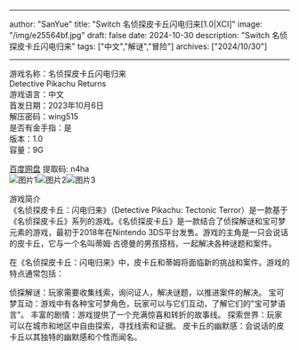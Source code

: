 
---
author: "SanYue"
title: "Switch 名侦探皮卡丘闪电归来[1.0|XCI]"
image: "/img/e25564bf.jpg"
draft: false
date: 2024-10-30
description: "Switch 名侦探皮卡丘闪电归来"
tags: ["中文","解谜","冒险"]
archives: ["2024/10/30"]

---

游戏名称：名侦探皮卡丘闪电归来   
Detective Pikachu Returns    
游戏语言：中文  
首发日期：2023年10月6日  
解压密码：wing515  
是否有金手指：是  
版本：1.0   
容量：9G

[百度网盘](https://pan.baidu.com/s/1hhrgTtnPV8ybi0GPFsXb9A) 提取码: n4ha  
![图片1](/img/65c28303.jpg)![图片2](/img/d441d805.jpg)![图片3](/img/202410230943.jpg)  

游戏简介  
《名侦探皮卡丘：闪电归来》（Detective Pikachu: Tectonic Terror）是一款基于《名侦探皮卡丘》系列的游戏。《名侦探皮卡丘》是一款结合了侦探解谜和宝可梦元素的游戏，最初于2018年在Nintendo 3DS平台发售。游戏的主角是一只会说话的皮卡丘，它与一个名叫蒂姆·古德曼的男孩搭档，一起解决各种谜题和案件。

在《名侦探皮卡丘：闪电归来》中，皮卡丘和蒂姆将面临新的挑战和案件。游戏的特点通常包括：

侦探解谜：玩家需要收集线索，询问证人，解决谜题，以推进案件的解决。
宝可梦互动：游戏中有各种宝可梦角色，玩家可以与它们互动，了解它们的"宝可梦语言"。
丰富的剧情：游戏提供了一个充满惊喜和转折的故事线。
探索世界：玩家可以在城市和地区中自由探索，寻找线索和证据。
皮卡丘的幽默感：会说话的皮卡丘以其独特的幽默感和个性而闻名。
